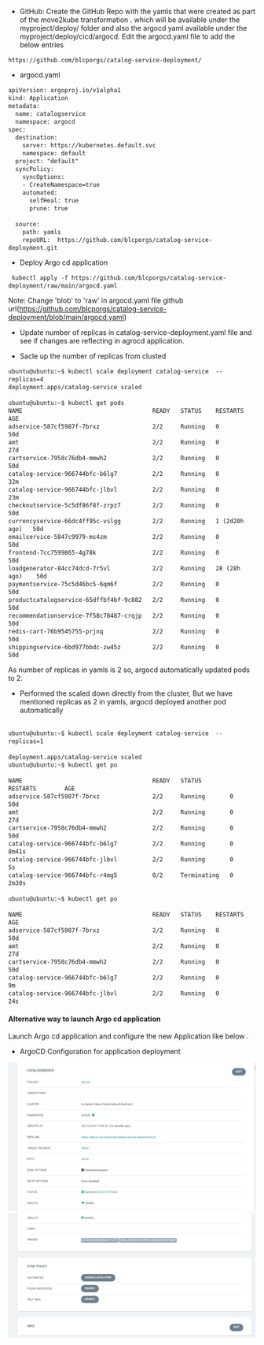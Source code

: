 * GitHub:
  Create the GitHub Repo with  the yamls that were created as part of the move2kube transformation .
  which will be available under the
  myproject/deploy/ folder
  and also the argocd yaml available under the myproject/deploy/cicd/argocd.
  Edit the argocd.yaml file to add the below entries 
```
https://github.com/blcporgs/catalog-service-deployment/
```

* argocd.yaml
```
apiVersion: argoproj.io/v1alpha1
kind: Application
metadata:
  name: catalogservice
  namespace: argocd
spec:
  destination:
    server: https://kubernetes.default.svc
    namespace: default
  project: "default"
  syncPolicy:   
    syncOptions:
    - CreateNamespace=true
    automated:
      selfHeal: true
      prune: true

  source:
    path: yamls
    repoURL:  https://github.com/blcporgs/catalog-service-deployment.git
```

* Deploy Argo cd application
```
 kubectl apply -f https://github.com/blcporgs/catalog-service-deployment/raw/main/argocd.yaml
```
Note: Change 'blob' to 'raw' in argocd.yaml file github url(https://github.com/blcporgs/catalog-service-deployment/blob/main/argocd.yaml)

* Update number of replicas in catalog-service-deployment.yaml file and see if changes are reflecting in agrocd application.

* Sacle up the number of replicas from clusted
```
ubuntu@ubuntu:~$ kubectl scale deployment catalog-service  --replicas=4
deployment.apps/catalog-service scaled

ubuntu@ubuntu:~$ kubectl get pods
NAME                                     READY   STATUS    RESTARTS        AGE
adservice-587cf5987f-7brxz               2/2     Running   0               50d
amt                                      2/2     Running   0               27d
cartservice-7958c76db4-mmwh2             2/2     Running   0               50d
catalog-service-966744bfc-b6lg7          2/2     Running   0               32m
catalog-service-966744bfc-jlbvl          2/2     Running   0               23m
checkoutservice-5c5df86f8f-zrpz7         2/2     Running   0               50d
currencyservice-66dc4ff95c-vslgg         2/2     Running   1 (2d20h ago)   50d
emailservice-5847c9979-ms4zm             2/2     Running   0               50d
frontend-7cc7599865-4g78k                2/2     Running   0               50d
loadgenerator-84cc74dcd-7r5vl            2/2     Running   28 (28h ago)    50d
paymentservice-75c5d46bc5-6qm6f          2/2     Running   0               50d
productcatalogservice-65dffbf4bf-9c882   2/2     Running   0               50d
recommendationservice-7f58c78487-crqjp   2/2     Running   0               50d
redis-cart-76b9545755-prjnq              2/2     Running   0               50d
shippingservice-6bd977bbdc-zw45z         2/2     Running   0               50d
```
As number of replicas in yamls is 2 so, argocd automatically updated pods to 2.

* Performed the scaled down directly from the cluster, But  we have mentioned replicas as 2 in yamls, argocd deployed another pod automatically

```

ubuntu@ubuntu:~$ kubectl scale deployment catalog-service  --replicas=1

deployment.apps/catalog-service scaled
ubuntu@ubuntu:~$ kubectl get po

NAME                                     READY   STATUS        RESTARTS        AGE
adservice-587cf5987f-7brxz               2/2     Running       0               50d
amt                                      2/2     Running       0               27d
cartservice-7958c76db4-mmwh2             2/2     Running       0               50d
catalog-service-966744bfc-b6lg7          2/2     Running       0               8m41s
catalog-service-966744bfc-jlbvl          2/2     Running       0               5s
catalog-service-966744bfc-r4mg5          0/2     Terminating   0               2m30s

ubuntu@ubuntu:~$ kubectl get po

NAME                                     READY   STATUS    RESTARTS        AGE
adservice-587cf5987f-7brxz               2/2     Running   0               50d
amt                                      2/2     Running   0               27d
cartservice-7958c76db4-mmwh2             2/2     Running   0               50d
catalog-service-966744bfc-b6lg7          2/2     Running   0               9m
catalog-service-966744bfc-jlbvl          2/2     Running   0               24s

```
#### Alternative way to launch Argo cd application

Launch  Argo cd application and configure the new Application like below .
* ArgoCD Configuration for application deployment

![alt text](image.png)
![alt text](image-1.png)



